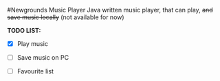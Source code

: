 #Newgrounds Music Player
Java written music player, that can play, ~~and save music locally~~ (not available for now)

**TODO LIST:**

- [x] Play music

- [ ] Save music on PC

- [ ] Favourite list